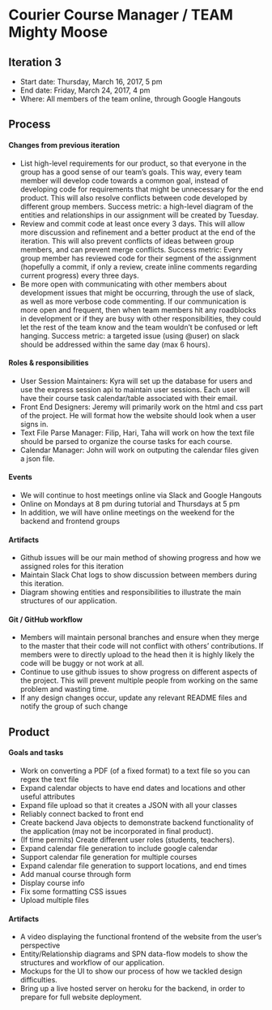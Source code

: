 # Courier Course Manager / TEAM Mighty Moose

## Iteration 3

 * Start date: Thursday, March 16, 2017, 5 pm
 * End date: Friday, March 24, 2017, 4 pm
 * Where: All members of the team online, through Google Hangouts

## Process

#### Changes from previous iteration

* List high-level requirements for our product, so that everyone in the group has a good sense of our team’s goals. This way, every team member will develop code towards a common goal, instead of developing code for requirements that might be unnecessary for the end product. This will also resolve conflicts between code developed by different group members. Success metric: a high-level diagram of the entities and relationships in our assignment will be created by Tuesday.
* Review and commit code at least once every 3 days. This will allow more discussion and refinement and a better product at the end of the iteration. This will also prevent conflicts of ideas between group members, and can prevent merge conflicts. Success metric: Every group member has reviewed code for their segment of the assignment (hopefully a commit, if only a review, create inline comments regarding current progress) every three days.
* Be more open with communicating with other members about development issues that might be occurring, through the use of slack, as well as more verbose code commenting. If our communication is more open and frequent, then when team members hit any roadblocks in development or if they are busy with other responsibilities, they could let the rest of the team know and the team wouldn’t be confused or left hanging. Success metric: a targeted issue (using @user) on slack should be addressed within the same day (max 6 hours).

#### Roles & responsibilities

* User Session Maintainers: Kyra will set up the database for users and use the express session api to maintain user sessions. Each user will have their course task calendar/table associated with their email.
* Front End Designers: Jeremy will primarily work on the html and css part of the project. He will format how the website should look when a user signs in.
* Text File Parse Manager: Filip, Hari, Taha will work on how the text file should be parsed to organize the course tasks for each course.
* Calendar Manager: John will work on outputing the calendar files given a json file.


#### Events

 * We will continue to host meetings online via Slack and Google Hangouts 
 * Online on Mondays at 8 pm during tutorial and Thursdays at 5 pm
 * In addition, we will have online meetings on the weekend for the backend and frontend groups

#### Artifacts

* Github issues will be our main method of showing progress and how we assigned roles for this iteration        
* Maintain Slack Chat logs to show discussion between members during this iteration.
* Diagram showing entities and responsibilities to illustrate the main structures of our application.

#### Git / GitHub workflow

* Members will maintain personal branches and ensure when they merge to the master that their code will not conflict with others’ contributions. If members were to directly upload to the head then it is highly likely the code will be buggy or not work at all.
* Continue to use github issues to show progress on different aspects of the project. This will prevent multiple people from working on the same problem and wasting time.
* If any design changes occur, update any relevant README files and notify the group of such change

## Product

#### Goals and tasks

* Work on converting a PDF (of a fixed format) to a text file so you can regex the text file
* Expand calendar objects to have end dates and locations and other useful attributes
* Expand file upload so that it creates a JSON with all your classes
* Reliably connect backed to front end
* Create backend Java objects to demonstrate backend functionality of the application (may not be incorporated in final product).
* (If time permits) Create different user roles (students, teachers).
* Expand calendar file generation to include google calendar
* Support calendar file generation for multiple courses
* Expand calendar file generation to support locations, and end times
* Add manual course through form
* Display course info
* Fix some formatting CSS issues
* Upload multiple files

#### Artifacts

* A video displaying the functional frontend of the website from the user’s perspective
* Entity/Relationship diagrams and SPN data-flow models to show the structures and workflow of our application. 
* Mockups for the UI to show our process of how we tackled design difficulties.
* Bring up a live hosted server on heroku for the backend, in order to prepare for full website deployment.

